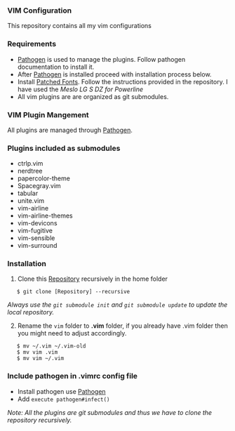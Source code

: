 ### VIM Configuration

This repository contains all my vim configurations

### Requirements
- [Pathogen] is used to manage the plugins. Follow pathogen
  documentation to install it.
- After [Pathogen] is installed proceed with installation process below.
- Install [Patched Fonts]. Follow the instructions provided in the
  repository. I have used the *Meslo LG S DZ for Powerline*
- All vim plugins are are organized as git submodules.

### VIM Plugin Mangement
All plugins are managed through [Pathogen].

### Plugins included as submodules
- ctrlp.vim
- nerdtree
- papercolor-theme
- Spacegray.vim
- tabular
- unite.vim
- vim-airline
- vim-airline-themes
- vim-devicons
- vim-fugitive
- vim-sensible
- vim-surround

### Installation
1. Clone this [Repository] recursively in the home folder

```shell
   $ git clone [Repository] --recursive
```
_Always use the `git submodule init` and `git submodule update` to
 update the local repository._

2. Rename the `vim` folder to **.vim** folder, if you already have .vim
   folder then you might need to adjust accordingly.

```shell
   $ mv ~/.vim ~/.vim-old
   $ mv vim .vim
   $ mv vim ~/.vim
```

### Include pathogen in .vimrc config file
- Install pathogen use [Pathogen]
- Add `execute pathogen#infect()`

*Note:* _All the plugins are git submodules and thus we have to clone 
the repository recursively._

[Repository]:https://github.com/samundra/vim.git
[Pathogen]:https://github.com/tpope/vim-pathogen#installation
[Patched Fonts]:https://github.com/ryanoasis/nerd-fonts
